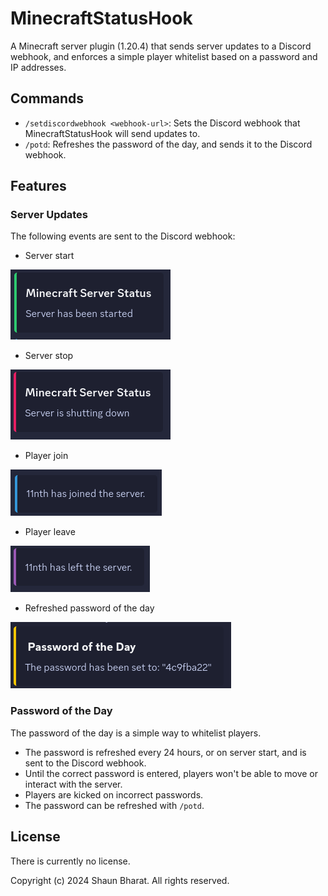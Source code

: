# MinecraftStatusHook

A Minecraft server plugin (1.20.4) that sends server updates to a Discord webhook, and enforces a simple player whitelist based on a password and IP addresses.

## Commands

- `/setdiscordwebhook <webhook-url>`: Sets the Discord webhook that MinecraftStatusHook will send updates to.
- `/potd`: Refreshes the password of the day, and sends it to the Discord webhook.

## Features

### Server Updates

The following events are sent to the Discord webhook:

- Server start

![docs/images/server_start.png](docs/images/server_start.png)

- Server stop

![docs/images/server_stop.png](docs/images/server_stop.png)

- Player join

![docs/images/player_join.png](docs/images/player_join.png)

- Player leave

![docs/images/player_leave.png](docs/images/player_leave.png)

- Refreshed password of the day

![docs/images/refresh_potd.png](docs/images/refresh_potd.png)

### Password of the Day

The password of the day is a simple way to whitelist players.

- The password is refreshed every 24 hours, or on server start, and is sent to the Discord webhook.
- Until the correct password is entered, players won't be able to move or interact with the server.
- Players are kicked on incorrect passwords.
- The password can be refreshed with `/potd`.

## License

There is currently no license.

Copyright (c) 2024 Shaun Bharat. All rights reserved.
